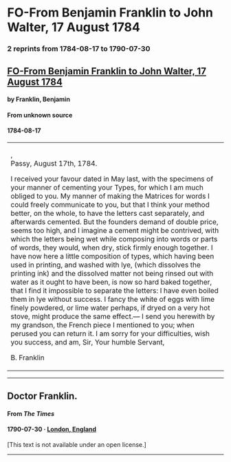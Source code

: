 
# FO-From Benjamin Franklin to John Walter, 17 August 1784

### 2 reprints from 1784-08-17 to 1790-07-30

## [FO-From Benjamin Franklin to John Walter, 17 August 1784](https://founders.archives.gov/documents/Franklin/01-43-02-0008)

#### by Franklin, Benjamin

#### From unknown source

#### 1784-08-17

<table style="width: 100%;"><tr><td style="width: 50%">

,  
Passy, August 17th, 1784.  
  
I received your favour dated in May last, with the specimens of your manner of cementing your Types, for which I am much obliged to you. My manner of making the Matrices for words I could freely communicate to you, but that I think your method better, on the whole, to have the letters cast separately, and afterwards cemented. But the founders demand of double price, seems too high, and I imagine a cement might be contrived, with which the letters being wet while composing into words or parts of words, they would, when dry, stick firmly enough together. I have now here a little composition of types, which having been used in printing, and washed with lye, (which dissolves the printing ink) and the dissolved matter not being rinsed out with water as it ought to have been, is now so hard baked together, that I find it impossible to separate the letters: I have even boiled them in lye without success. I fancy the white of eggs with lime finely powdered, or lime water perhaps, if dryed on a very hot stove, might produce the same effect.— I send you herewith by my grandson, the French piece I mentioned to you; when perused you can return it. I am sorry for your difficulties, wish you success, and am, Sir, Your humble Servant,  
  
B. Franklin
</td></tr></table>

---

## Doctor Franklin.

#### From _The Times_

#### 1790-07-30 &middot; [London, England](http://dbpedia.org/resource/London)

[This text is not available under an open license.]

---


